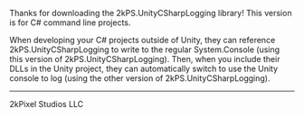 Thanks for downloading the 2kPS.UnityCSharpLogging library!
This version is for C# command line projects.

When developing your C# projects outside of Unity, they can reference 2kPS.UnityCSharpLogging to write to the regular System.Console (using this version of 2kPS.UnityCSharpLogging).
Then, when you include their DLLs in the Unity project, they can automatically switch to use the Unity console to log (using the other version of 2kPS.UnityCSharpLogging).

---

2kPixel Studios LLC
